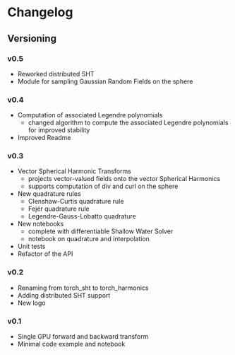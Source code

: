 # Changelog

## Versioning

### v0.5

* Reworked distributed SHT
* Module for sampling Gaussian Random Fields on the sphere

### v0.4

* Computation of associated Legendre polynomials
    * changed algorithm to compute the associated Legendre polynomials for improved stability
* Improved Readme

### v0.3

* Vector Spherical Harmonic Transforms
    * projects vector-valued fields onto the vector Spherical Harmonics
    * supports computation of div and curl on the sphere
* New quadrature rules
    * Clenshaw-Curtis quadrature rule
    * Fejér quadrature rule
    * Legendre-Gauss-Lobatto quadrature
* New notebooks
    * complete with differentiable Shallow Water Solver
    * notebook on quadrature and interpolation
* Unit tests
* Refactor of the API

### v0.2

* Renaming from torch_sht to torch_harmonics
* Adding distributed SHT support
* New logo

### v0.1

* Single GPU forward and backward transform
* Minimal code example and notebook 
